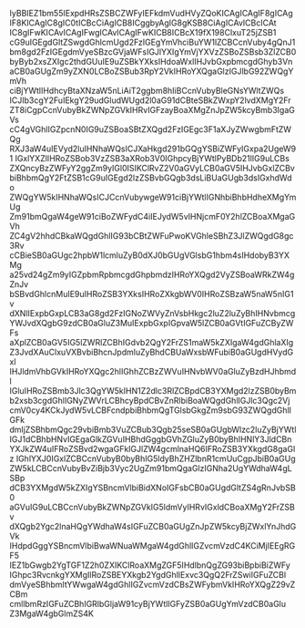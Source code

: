 IyBBIEZ1bm55IExpdHRsZSBCZWFyIEFkdmVudHVyZQoKICAgICAgIF8gICAg
IF8KICAgIC8gIC0tICBcCiAgICB8ICggbyAgIG8gKSB8CiAgICAvICBcICAt
IC8gIFwKICAvICAgIFwgICAvICAgIFwKICB8ICBcX19fX198ClxuT25jZSB1
cG9uIGEgdGltZSwgdGhlcmUgd2FzIGEgYmVhciBuYW1lZCBCcnVuby4gQnJ1
bm8gd2FzIGEgdmVyeSBzcGVjaWFsIGJlYXIgYmVjYXVzZSBoZSBsb3ZlZCB0
byByb2xsZXIgc2thdGUuIE9uZSBkYXksIHdoaWxlIHJvbGxpbmcgdGhyb3Vn
aCB0aGUgZm9yZXN0LCBoZSBub3RpY2VkIHRoYXQgaGlzIGJlbG92ZWQgYmVh
ciBjYWtlIHdhcyBtaXNzaW5nLiAiT2ggbm8hIiBCcnVubyBleGNsYWltZWQs
ICJIb3cgY2FuIEkgY29udGludWUgd2l0aG91dCBteSBkZWxpY2lvdXMgY2Fr
ZT8iCgpCcnVubyBkZWNpZGVkIHRvIGFzayBoaXMgZnJpZW5kcyBmb3IgaGVs
cC4gVGhlIGZpcnN0IG9uZSBoaSBtZXQgd2FzIGEgc3F1aXJyZWwgbmFtZWQg
RXJ3aW4uIEVyd2luIHNhaWQsICJXaHkgd291bGQgYSBiZWFyIGxpa2UgeW91
IGxlYXZlIHRoZSBob3VzZSB3aXRob3V0IGhpcyBjYWtlPyBDb21lIG9uLCBs
ZXQncyBzZWFyY2ggZm9yIGl0ISIKClRvZ2V0aGVyLCB0aGV5IHJvbGxlZCBv
biBhbmQgY2FtZSB1cG9uIGEgd2lzZSBvbGQgb3dsLiBUaGUgb3dsIGxhdWdo
ZWQgYW5kIHNhaWQsICJCcnVubywgeW91ciBjYWtlIGNhbiBhbHdheXMgYmUg
Zm91bmQgaW4geW91ciBoZWFydC4iIEJydW5vIHNjcmF0Y2hlZCBoaXMgaGVh
ZC4gV2hhdCBkaWQgdGhlIG93bCBtZWFuPwoKVGhleSBhZ3JlZWQgdG8gc3Rv
cCBieSB0aGUgc2hpbW1lcmluZyB0dXJ0bGUgVGlsbG1hbm4sIHdobyB3YXMg
a25vd24gZm9yIGZpbmRpbmcgdGhpbmdzIHRoYXQgd2VyZSBoaWRkZW4gZnJv
bSBvdGhlcnMuIE9uIHRoZSB3YXksIHRoZXkgbWV0IHRoZSBzaW5naW5nIG1v
dXNlIExpbGxpLCB3aG8gd2FzIGNoZWVyZnVsbHkgc2luZ2luZyBhIHNvbmcg
YWJvdXQgbG9zdCB0aGluZ3MuIExpbGxpIGpvaW5lZCB0aGVtIGFuZCByZWFs
aXplZCB0aGV5IG5lZWRlZCBhIGdvb2QgY2FrZS1maW5kZXIgaW4gdGhlaXIg
Z3JvdXAuClxuVXBvbiBhcnJpdmluZyBhdCBUaWxsbWFubiB0aGUgdHVydGxl
IHJldmVhbGVkIHRoYXQgc2hlIGhhZCBzZWVuIHNvbWV0aGluZyBzdHJhbmdl
IGluIHRoZSBmb3Jlc3QgYW5kIHN1Z2dlc3RlZCBpdCB3YXMgd2lzZSB0byBm
b2xsb3cgdGhlIGNyZWVrLCBhcyBpdCBvZnRlbiBoaWQgdGhlIGJlc3Qgc2Vj
cmV0cy4KCkJydW5vLCBFcndpbiBhbmQgTGlsbGkgZm9sbG93ZWQgdGhlIGFk
dmljZSBhbmQgc29vbiBmb3VuZCBub3Qgb25seSB0aGUgbWlzc2luZyBjYWtl
IGJ1dCBhbHNvIGEgaGlkZGVuIHBhdGggbGVhZGluZyB0byBhIHNlY3JldCBn
YXJkZW4uIFRoZSBvd2wgaGFkIGJlZW4gcmlnaHQ6IFRoZSB3YXkgdG8gaGlz
IGhlYXJ0IGxlZCBCcnVubyB0byBhIG5ldyBhZHZlbnR1cmUuCgpJbiB0aGUg
ZW5kLCBCcnVubyBvZiBjb3Vyc2UgZm91bmQgaGlzIGNha2UgYWdhaW4gLSBp
dCB3YXMgdW5kZXIgYSBncmVlbiBidXNoIGFsbCB0aGUgdGltZS4gRnJvbSB0
aGVuIG9uLCBCcnVubyBkZWNpZGVkIG5ldmVyIHRvIGxldCBoaXMgY2FrZSBv
dXQgb2Ygc2lnaHQgYWdhaW4sIGFuZCB0aGUgZnJpZW5kcyBjZWxlYnJhdGVk
IHdpdGggYSBncmVlbiBwaWNuaWMgaW4gdGhlIGZvcmVzdC4KCiMjIEEgRGF5
IEZ1bGwgb2YgTGF1Z2h0ZXIKClRoaXMgZGF5IHdlbnQgZG93biBpbiBiZWFy
IGhpc3RvcnkgYXMgIlRoZSBEYXkgb2YgdGhlIExvc3QgQ2FrZSwiIGFuZCBl
dmVyeSBhbmltYWwgaW4gdGhlIGZvcmVzdCBsZWFybmVkIHRoYXQgZ29vZCBm
cmllbmRzIGFuZCBhIGRlbGljaW91cyBjYWtlIGFyZSB0aGUgYmVzdCB0aGlu
Z3MgaW4gbGlmZS4K